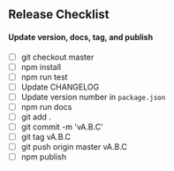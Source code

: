 ## Release Checklist

#### Update version, docs, tag, and publish
- [ ] git checkout master
- [ ] npm install
- [ ] npm run test
- [ ] Update CHANGELOG
- [ ] Update version number in `package.json`
- [ ] npm run docs
- [ ] git add .
- [ ] git commit -m 'vA.B.C'
- [ ] git tag vA.B.C
- [ ] git push origin master vA.B.C
- [ ] npm publish
